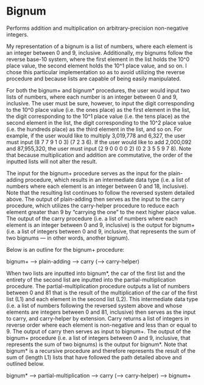 # Bignum
Performs addition and multiplication on arbitrary-precision non-negative integers.

My representation of a bignum is a list of numbers, where each element is an integer between 0 and 9, inclusive. Additionally, my bignums follow the reverse base-10 system, where the first element in the list holds the 10^0 place value, the second element holds the 10^1 place value, and so on. I chose this particular implementation so as to avoid utilizing the reverse procedure and because lists are capable of being easily manipulated.

For both the bignum+ and bignum* procedures, the user would input two lists of numbers, where each number is an integer between 0 and 9, inclusive. The user must be sure, however, to input the digit corresponding to the 10^0 place value (i.e. the ones place) as the first element in the list, the digit corresponding to the 10^1 place value (i.e. the tens place) as the second element in the list, the digit corresponding to the 10^2 place value (i.e. the hundreds place) as the third element in the list, and so on. For example, if the user would like to multiply 3,019,778 and 6,327, the user must input (8 7 7 9 1 0 3) (7 2 3 6). If the user would like to add 2,000,092 and 87,955,320, the user must input (2 9 0 0 0 0 2) (0 2 3 5 5 9 7 8). Note that because multiplication and addition are commutative, the order of the inputted lists will not alter the result.

The input for the bignum+ procedure serves as the input for the plain-adding procedure, which results in an intermediate data type (i.e. a list of numbers where each element is an integer between 0 and 18, inclusive). Note that the resulting list continues to follow the reversed system detailed above. The output of plain-adding then serves as the input to the carry procedure, which utilizes the carry-helper procedure to reduce each element greater than 9 by “carrying the one” to the next higher place value. The output of the carry procedure (i.e. a list of numbers where each element is an integer between 0 and 9, inclusive) is the output for bignum+ (i.e. a list of integers between 0 and 9, inclusive, that represents the sum of two bignums — in other words, another bignum).

Below is an outline for the bignum+ procedure:

bignum+ —> plain-adding —> carry (—> carry-helper)

When two lists are inputted into bignum*, the car of the first list and the entirety of the second list are inputted into the partial-multiplication procedure. The partial-multiplication procedure outputs a list of numbers between 0 and 81 that is the result of the multiplication of the car of the first list (L1) and each element in the second list (L2). This intermediate data type (i.e. a list of numbers following the reversed system above and whose elements are integers between 0 and 81, inclusive) then serves as the input to carry, and carry-helper by extension. Carry returns a list of integers in reverse order where each element is non-negative and less than or equal to 9. The output of carry then serves as input to bignum+. The output of the bignum+ procedure (i.e. a list of integers between 0 and 9, inclusive, that represents the sum of two bignums) is the output for bignum*. Note that bignum* is a recursive procedure and therefore represents the result of the sum of (length L1) lists that have followed the path detailed above and outlined below.

bignum* —> partial-multiplication —> carry (—> carry-helper) —> bignum+
